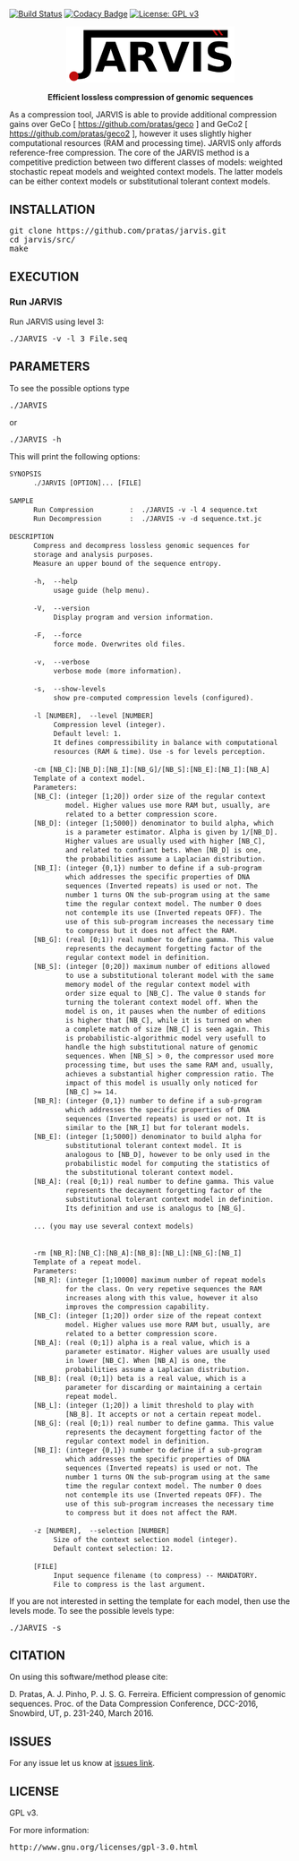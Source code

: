[![Build Status](https://travis-ci.org/cobilab/jarvis.svg?branch=master)](https://travis-ci.org/cobilab/jarvis)
[![Codacy Badge](https://api.codacy.com/project/badge/Grade/4fd7f444dc624bdcb7b83af0273dd329)](https://www.codacy.com/app/pratas/jarvis?utm_source=github.com&amp;utm_medium=referral&amp;utm_content=pratas/jarvis&amp;utm_campaign=Badge_Grade)
[![License: GPL v3](https://img.shields.io/badge/License-GPL%20v3-blue.svg)](LICENSE)

<p align="center"><img src="imgs/logo.png" 
alt="JARVIS" width="300" border="0" /></p>
<p align="center"><b>Efficient lossless compression of genomic sequences</b></p>

As a compression tool, JARVIS is able to provide additional compression gains over GeCo [ https://github.com/pratas/geco ] and GeCo2 [ https://github.com/pratas/geco2 ], however it uses slightly higher computational resources (RAM and processing time). JARVIS only affords reference-free compression. The core of the JARVIS method is a competitive prediction between two different classes of models: weighted stochastic repeat models and weighted context models. The latter models can be either context models or substitutional tolerant context models. 

## INSTALLATION ##

<pre>
git clone https://github.com/pratas/jarvis.git
cd jarvis/src/
make
</pre>

## EXECUTION

### Run JARVIS

Run JARVIS using level 3:

<pre>
./JARVIS -v -l 3 File.seq
</pre>

## PARAMETERS

To see the possible options type
<pre>
./JARVIS
</pre>
or
<pre>
./JARVIS -h
</pre>

This will print the following options:
```
SYNOPSIS                                                               
      ./JARVIS [OPTION]... [FILE]                                      
                                                                       
SAMPLE                                                                 
      Run Compression         :  ./JARVIS -v -l 4 sequence.txt         
      Run Decompression       :  ./JARVIS -v -d sequence.txt.jc        
                                                                       
DESCRIPTION                                                            
      Compress and decompress lossless genomic sequences for           
      storage and analysis purposes.                                   
      Measure an upper bound of the sequence entropy.                  
                                                                       
      -h,  --help                                                      
           usage guide (help menu).                                    
                                                                       
      -V,  --version                                                   
           Display program and version information.                    
                                                                       
      -F,  --force                                                     
           force mode. Overwrites old files.                           
                                                                       
      -v,  --verbose                                                   
           verbose mode (more information).                            
                                                                       
      -s,  --show-levels                                               
           show pre-computed compression levels (configured).          
                                                                       
      -l [NUMBER],  --level [NUMBER]                                   
           Compression level (integer).                                
           Default level: 1.                                          
           It defines compressibility in balance with computational    
           resources (RAM & time). Use -s for levels perception.       
                                                                   
      -cm [NB_C]:[NB_D]:[NB_I]:[NB_G]/[NB_S]:[NB_E]:[NB_I]:[NB_A]  
      Template of a context model.                                 
      Parameters:                                                  
      [NB_C]: (integer [1;20]) order size of the regular context   
              model. Higher values use more RAM but, usually, are  
              related to a better compression score.               
      [NB_D]: (integer [1;5000]) denominator to build alpha, which 
              is a parameter estimator. Alpha is given by 1/[NB_D].
              Higher values are usually used with higher [NB_C],   
              and related to confiant bets. When [NB_D] is one,    
              the probabilities assume a Laplacian distribution.   
      [NB_I]: (integer {0,1}) number to define if a sub-program    
              which addresses the specific properties of DNA       
              sequences (Inverted repeats) is used or not. The     
              number 1 turns ON the sub-program using at the same  
              time the regular context model. The number 0 does    
              not contemple its use (Inverted repeats OFF). The    
              use of this sub-program increases the necessary time 
              to compress but it does not affect the RAM.          
      [NB_G]: (real [0;1)) real number to define gamma. This value 
              represents the decayment forgetting factor of the    
              regular context model in definition.                 
      [NB_S]: (integer [0;20]) maximum number of editions allowed  
              to use a substitutional tolerant model with the same 
              memory model of the regular context model with       
              order size equal to [NB_C]. The value 0 stands for   
              turning the tolerant context model off. When the     
              model is on, it pauses when the number of editions   
              is higher that [NB_C], while it is turned on when    
              a complete match of size [NB_C] is seen again. This  
              is probabilistic-algorithmic model very usefull to   
              handle the high substitutional nature of genomic     
              sequences. When [NB_S] > 0, the compressor used more 
              processing time, but uses the same RAM and, usually, 
              achieves a substantial higher compression ratio. The 
              impact of this model is usually only noticed for     
              [NB_C] >= 14.                                        
      [NB_R]: (integer {0,1}) number to define if a sub-program    
              which addresses the specific properties of DNA       
              sequences (Inverted repeats) is used or not. It is   
              similar to the [NR_I] but for tolerant models.       
      [NB_E]: (integer [1;5000]) denominator to build alpha for    
              substitutional tolerant context model. It is         
              analogous to [NB_D], however to be only used in the  
              probabilistic model for computing the statistics of  
              the substitutional tolerant context model.           
      [NB_A]: (real [0;1)) real number to define gamma. This value 
              represents the decayment forgetting factor of the    
              substitutional tolerant context model in definition. 
              Its definition and use is analogus to [NB_G].        
                                                                   
      ... (you may use several context models)                     
                                                                   
                                                                   
      -rm [NB_R]:[NB_C]:[NB_A]:[NB_B]:[NB_L]:[NB_G]:[NB_I]         
      Template of a repeat model.                                  
      Parameters:                                                  
      [NB_R]: (integer [1;10000] maximum number of repeat models   
              for the class. On very repetive sequences the RAM    
              increases along with this value, however it also     
              improves the compression capability.                 
      [NB_C]: (integer [1;20]) order size of the repeat context    
              model. Higher values use more RAM but, usually, are  
              related to a better compression score.               
      [NB_A]: (real (0;1]) alpha is a real value, which is a       
              parameter estimator. Higher values are usually used  
              in lower [NB_C]. When [NB_A] is one, the             
              probabilities assume a Laplacian distribution.       
      [NB_B]: (real (0;1]) beta is a real value, which is a        
              parameter for discarding or maintaining a certain    
              repeat model.                                        
      [NB_L]: (integer (1;20]) a limit threshold to play with      
              [NB_B]. It accepts or not a certain repeat model.    
      [NB_G]: (real [0;1)) real number to define gamma. This value 
              represents the decayment forgetting factor of the    
              regular context model in definition.                 
      [NB_I]: (integer {0,1}) number to define if a sub-program    
              which addresses the specific properties of DNA       
              sequences (Inverted repeats) is used or not. The     
              number 1 turns ON the sub-program using at the same  
              time the regular context model. The number 0 does    
              not contemple its use (Inverted repeats OFF). The    
              use of this sub-program increases the necessary time 
              to compress but it does not affect the RAM.          
                                                                   
      -z [NUMBER],  --selection [NUMBER]                               
           Size of the context selection model (integer).              
           Default context selection: 12.                              
                                                                       
      [FILE]                                                           
           Input sequence filename (to compress) -- MANDATORY.         
           File to compress is the last argument.     
```


If you are not interested in setting the template for each model, then use the levels mode. To see the possible levels type:
<pre>
./JARVIS -s
</pre>

## CITATION ##

On using this software/method please cite:

D. Pratas, A. J. Pinho, P. J. S. G. Ferreira. Efficient compression of genomic sequences. Proc. of the Data Compression Conference, DCC-2016, Snowbird, UT, p. 231-240, March 2016.

## ISSUES ##

For any issue let us know at [issues link](https://github.com/pratas/jarvis/issues).

## LICENSE ##

GPL v3.

For more information:
<pre>http://www.gnu.org/licenses/gpl-3.0.html</pre>

                                                    


